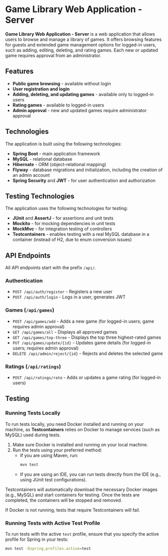 # Game Library Web Application - Server

**Game Library Web Application - Server** is a web application that allows users to browse and manage a library of games. It offers browsing features for guests and extended game management options for logged-in users, such as adding, editing, deleting, and rating games. Each new or updated game requires approval from an administrator.

## Features

- **Public game browsing** - available without login
- **User registration and login**
- **Adding, deleting, and updating games** - available only to logged-in users
- **Rating games** - available to logged-in users
- **Admin approval** - new and updated games require administrator approval

## Technologies

The application is built using the following technologies:

- **Spring Boot** - main application framework
- **MySQL** - relational database
- **Hibernate** - ORM (object-relational mapping)
- **Flyway** - database migrations and initialization, including the creation of an admin account
- **Spring Security** and **JWT** - for user authentication and authorization

## Testing Technologies

The application uses the following technologies for testing:

- **JUnit** and **AssertJ** - for assertions and unit tests
- **Mockito** - for mocking dependencies in unit tests
- **MockMvc** - for integration testing of controllers
- **Testcontainers** - enables testing with a real MySQL database in a container (instead of H2, due to enum conversion issues)

## API Endpoints

All API endpoints start with the prefix `/api/`.

### Authentication

- `POST /api/auth/register` - Registers a new user
- `POST /api/auth/login` - Logs in a user, generates JWT

### Games (`/api/games`)

- `POST /api/games/add` - Adds a new game (for logged-in users; game requires admin approval)
- `GET /api/games/all` - Displays all approved games
- `GET /api/games/top-three` - Displays the top three highest-rated games
- `PUT /api/games/update/{id}` - Updates game details (for logged-in users; requires admin approval)
- `DELETE /api/admin/reject/{id}` - Rejects and deletes the selected game

### Ratings (`/api/ratings`)

- `POST /api/ratings/rate` - Adds or updates a game rating (for logged-in users)

## Testing

### Running Tests Locally

To run tests locally, you need Docker installed and running on your machine, as **Testcontainers** relies on Docker to manage services (such as MySQL) used during tests.

1. Make sure Docker is installed and running on your local machine.
2. Run the tests using your preferred method:
    - If you are using Maven, run:
      ```bash
      mvn test
      ```
    - If you are using an IDE, you can run tests directly from the IDE (e.g., using JUnit test configurations).

Testcontainers will automatically download the necessary Docker images (e.g., MySQL) and start containers for testing. Once the tests are completed, the containers will be stopped and removed.

If Docker is not running, tests that require Testcontainers will fail.

### Running Tests with Active Test Profile

To run tests with the active `test` profile, ensure that you specify the active profile for Spring in your tests:

```bash
mvn test -Dspring.profiles.active=test
